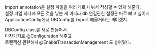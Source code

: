 import annotation은 설정 파일을 여러 개로 나눠서 작성할 수 있게 해준다.   
설정 파일 하나에 모든 것을 넣는 게 아니라 db 연결관한 설정은 따로 뺴고 싶어서   
ApplicationConfig에서 DBConfig를 Import 해올거라는 의미겠지.   

DBConfig class를 새로 만들어서  
마찬가지로 @Configuration 해주고   
트랜잭션 관련해서 @EnableTransactionManagement 도 붙여줬다.
